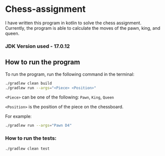 # Chess-assignment

I have written this program in kotlin to solve the chess assignment.
Currently, the program is able to calculate the moves of the pawn, king, and queen.

### JDK Version used - 17.0.12

## How to run the program

To run the program, run the following command in the terminal:

```bash
./gradlew clean build
./gradlew run --args="<Piece> <Position>"
```  

`<Piece>` can be one of the following: `Pawn`, `King`, `Queen`

`<Position>` is the position of the piece on the chessboard.

For example:

```bash 
./gradlew run --args="Pawn D4"
```

### How to run the tests:

```bash
./gradlew clean test
```